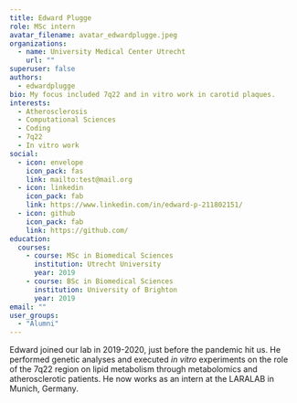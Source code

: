 ```yaml
---
title: Edward Plugge
role: MSc intern
avatar_filename: avatar_edwardplugge.jpeg
organizations:
  - name: University Medical Center Utrecht
    url: ""
superuser: false
authors:
  - edwardplugge
bio: My focus included 7q22 and in vitro work in carotid plaques.
interests:
  - Atherosclerosis
  - Computational Sciences
  - Coding
  - 7q22
  - In vitro work
social:
  - icon: envelope
    icon_pack: fas
    link: mailto:test@mail.org
  - icon: linkedin
    icon_pack: fab
    link: https://www.linkedin.com/in/edward-p-211802151/
  - icon: github
    icon_pack: fab
    link: https://github.com/
education:
  courses:
    - course: MSc in Biomedical Sciences
      institution: Utrecht University
      year: 2019
    - course: BSc in Biomedical Sciences
      institution: University of Brighton
      year: 2019
email: ""
user_groups:
  - "Alumni"
---
```

Edward joined our lab in 2019-2020, just before the pandemic hit us. He performed genetic analyses and executed _in vitro_ experiments on the role of the 7q22 region on lipid metabolism through metabolomics and atherosclerotic patients. He now works as an intern at the LARALAB in Munich, Germany. 
